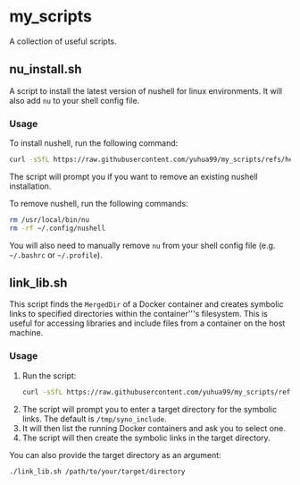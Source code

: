 # my_scripts

A collection of useful scripts.

## nu_install.sh

A script to install the latest version of nushell for linux environments. It will also add `nu` to your shell config file.

### Usage

To install nushell, run the following command:

```bash
curl -sSfL https://raw.githubusercontent.com/yuhua99/my_scripts/refs/heads/main/nu_install.sh | sh
```

The script will prompt you if you want to remove an existing nushell installation.

To remove nushell, run the following commands:

```bash
rm /usr/local/bin/nu
rm -rf ~/.config/nushell
```

You will also need to manually remove `nu` from your shell config file (e.g. `~/.bashrc` or `~/.profile`).

## link_lib.sh

This script finds the `MergedDir` of a Docker container and creates symbolic links to specified directories within the container'''s filesystem. This is useful for accessing libraries and include files from a container on the host machine.

### Usage

1.  Run the script:
    ```bash
    curl -sSfL https://raw.githubusercontent.com/yuhua99/my_scripts/refs/heads/main/link-lib.sh | bash
    ```
2.  The script will prompt you to enter a target directory for the symbolic links. The default is `/tmp/syno_include`.
3.  It will then list the running Docker containers and ask you to select one.
4.  The script will then create the symbolic links in the target directory.

You can also provide the target directory as an argument:

```bash
./link_lib.sh /path/to/your/target/directory
```


